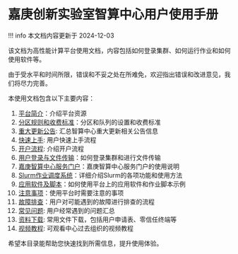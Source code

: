 # 嘉庚创新实验室智算中心用户使用手册

!!! info
    本文档内容更新于 2024-12-03

该文档为高性能计算平台使用文档，内容包括如何登录集群、如何运行作业和如何使用软件等。

由于受水平和时间所限，错误和不妥之处在所难免，欢迎指出错误和改进意见，我们将尽力完善。

本使用文档包含以下主要内容：

1. [平台简介](introduction/index.md)：介绍平台资源
2. [分区规则和收费标准](introduction/partition.md)：分区和队列的设置和收费标准
3. [重大更新公告](introduction/updates.md): 汇总智算中心重大更新相关公告信息
4. [快速上手](usage/quick-start.md): 用户快速上手流程
5. [开户流程](introduction/register.md): 介绍开户流程
6. [用户登录与文件传输](usage/login.md)：如何登录集群和进行文件传输
7. [嘉庚智算中心服务门户](usage/scow.md)：嘉庚智算中心服务门户的使用说明
8. [Slurm作业调度系统](slurm/index.md)：详细介绍Slurm的各项功能和使用方法
9. [应用软件及脚本](./usage/apps/index.md)：如何使用平台上的应用软件和作业脚本示例
10. [注意事项](./information/notes.md)：使用平台时需要注意的事项
11. [故障排查](./information/troubleshooting.md)：用户对可能遇到的故障进行排查的流程
12. [常见问题](./information/faq.md): 用户经常遇到的问题汇总
13. [资料下载](./information/download.md): 常用文件下载，包括用户申请表、零信任终端等
14. [视频教程](./information/tutorial.md): 可观看中心过去组织的视频教程

希望本目录能帮助您快速找到所需信息，提升使用体验。
